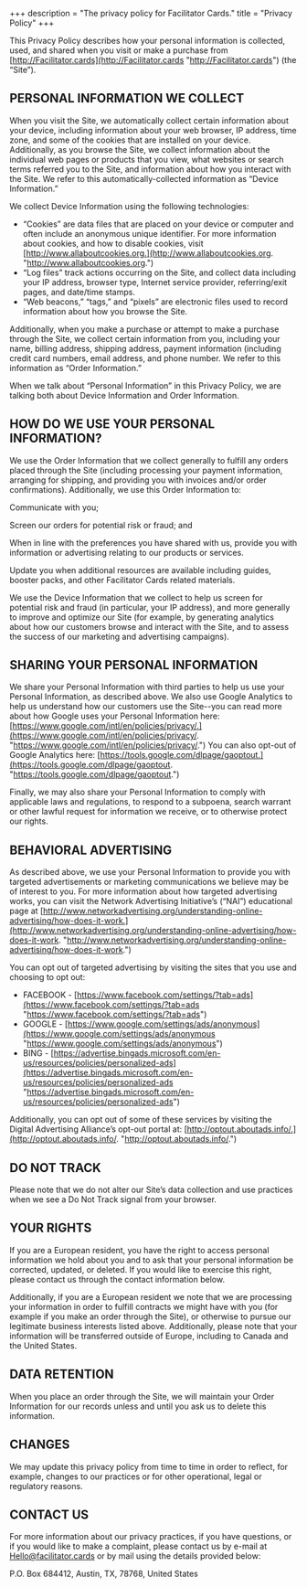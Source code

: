 +++
description = "The privacy policy for Facilitator Cards."
title = "Privacy Policy"
+++

This Privacy Policy describes how your personal information is collected, used, and shared when you visit or make a purchase from [http://Facilitator.cards](http://Facilitator.cards "http://Facilitator.cards") (the “Site”).

## PERSONAL INFORMATION WE COLLECT

When you visit the Site, we automatically collect certain information about your device, including information about your web browser, IP address, time zone, and some of the cookies that are installed on your device. Additionally, as you browse the Site, we collect information about the individual web pages or products that you view, what websites or search terms referred you to the Site, and information about how you interact with the Site. We refer to this automatically-collected information as “Device Information.”

We collect Device Information using the following technologies:

- “Cookies” are data files that are placed on your device or computer and often include an anonymous unique identifier. For more information about cookies, and how to disable cookies, visit [http://www.allaboutcookies.org.](http://www.allaboutcookies.org. "http://www.allaboutcookies.org.")
- “Log files” track actions occurring on the Site, and collect data including your IP address, browser type, Internet service provider, referring/exit pages, and date/time stamps.
- “Web beacons,” “tags,” and “pixels” are electronic files used to record information about how you browse the Site.

Additionally, when you make a purchase or attempt to make a purchase through the Site, we collect certain information from you, including your name, billing address, shipping address, payment information (including credit card numbers, email address, and phone number.  We refer to this information as “Order Information.”

When we talk about “Personal Information” in this Privacy Policy, we are talking both about Device Information and Order Information.

## HOW DO WE USE YOUR PERSONAL INFORMATION?

We use the Order Information that we collect generally to fulfill any orders placed through the Site (including processing your payment information, arranging for shipping, and providing you with invoices and/or order confirmations).  Additionally, we use this Order Information to:

Communicate with you;

Screen our orders for potential risk or fraud; and

When in line with the preferences you have shared with us, provide you with information or advertising relating to our products or services.

Update you when additional resources are available including guides, booster packs, and other Facilitator Cards related materials.

We use the Device Information that we collect to help us screen for potential risk and fraud (in particular, your IP address), and more generally to improve and optimize our Site (for example, by generating analytics about how our customers browse and interact with the Site, and to assess the success of our marketing and advertising campaigns).


## SHARING YOUR PERSONAL INFORMATION

We share your Personal Information with third parties to help us use your Personal Information, as described above.  We also use Google Analytics to help us understand how our customers use the Site--you can read more about how Google uses your Personal Information here:  [https://www.google.com/intl/en/policies/privacy/.](https://www.google.com/intl/en/policies/privacy/. "https://www.google.com/intl/en/policies/privacy/.")  You can also opt-out of Google Analytics here:  [https://tools.google.com/dlpage/gaoptout.](https://tools.google.com/dlpage/gaoptout. "https://tools.google.com/dlpage/gaoptout.")

Finally, we may also share your Personal Information to comply with applicable laws and regulations, to respond to a subpoena, search warrant or other lawful request for information we receive, or to otherwise protect our rights.

## BEHAVIORAL ADVERTISING

As described above, we use your Personal Information to provide you with targeted advertisements or marketing communications we believe may be of interest to you.  For more information about how targeted advertising works, you can visit the Network Advertising Initiative’s (“NAI”) educational page at [http://www.networkadvertising.org/understanding-online-advertising/how-does-it-work.](http://www.networkadvertising.org/understanding-online-advertising/how-does-it-work. "http://www.networkadvertising.org/understanding-online-advertising/how-does-it-work.")

You can opt out of targeted advertising by visiting the sites that you use and choosing to opt out:

- FACEBOOK - [https://www.facebook.com/settings/?tab=ads](https://www.facebook.com/settings/?tab=ads "https://www.facebook.com/settings/?tab=ads")
- GOOGLE - [https://www.google.com/settings/ads/anonymous](https://www.google.com/settings/ads/anonymous "https://www.google.com/settings/ads/anonymous")
- BING - [https://advertise.bingads.microsoft.com/en-us/resources/policies/personalized-ads](https://advertise.bingads.microsoft.com/en-us/resources/policies/personalized-ads "https://advertise.bingads.microsoft.com/en-us/resources/policies/personalized-ads")

Additionally, you can opt out of some of these services by visiting the Digital Advertising Alliance’s opt-out portal at:  [http://optout.aboutads.info/.](http://optout.aboutads.info/. "http://optout.aboutads.info/.")

## DO NOT TRACK

Please note that we do not alter our Site’s data collection and use practices when we see a Do Not Track signal from your browser.

## YOUR RIGHTS

If you are a European resident, you have the right to access personal information we hold about you and to ask that your personal information be corrected, updated, or deleted. If you would like to exercise this right, please contact us through the contact information below.

Additionally, if you are a European resident we note that we are processing your information in order to fulfill contracts we might have with you (for example if you make an order through the Site), or otherwise to pursue our legitimate business interests listed above.  Additionally, please note that your information will be transferred outside of Europe, including to Canada and the United States.

## DATA RETENTION

When you place an order through the Site, we will maintain your Order Information for our records unless and until you ask us to delete this information.

## CHANGES

We may update this privacy policy from time to time in order to reflect, for example, changes to our practices or for other operational, legal or regulatory reasons.

## CONTACT US

For more information about our privacy practices, if you have questions, or if you would like to make a complaint, please contact us by e-mail at Hello@facilitator.cards or by mail using the details provided below:

P.O. Box 684412, Austin, TX, 78768, United States